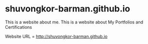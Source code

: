 # shuvongkor-barman.github.io

This is a website about me.
This is a website about My Portfolios and Certifications


Website URL = http://shuvongkor-barman.github.io

